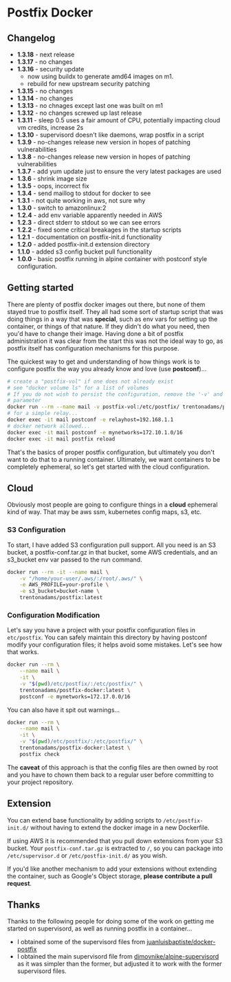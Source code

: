 # Postfix Docker

## Changelog

- **1.3.18** - next release
- **1.3.17** - no changes
- **1.3.16** - security update
  - now using buildx to generate amd64 images on m1.
  - rebuild for new upstream security patching
- **1.3.15** - no changes
- **1.3.14** - no changes
- **1.3.13** - no chnages except last one was built on m1
- **1.3.12** - no changes screwed up last release 
- **1.3.11** - sleep 0.5 uses a fair amount of CPU, potentially impacting cloud vm credits, increase 2s 
- **1.3.10** - supervisord doesn't like daemons, wrap postfix in a script 
- **1.3.9** - no-changes release new version in hopes of patching vulnerabilities
- **1.3.8** - no-changes release new version in hopes of patching vulnerabilities
- **1.3.7** - add yum update just to ensure the very latest packages are used
- **1.3.6** - shrink image size
- **1.3.5** - oops, incorrect fix 
- **1.3.4** - send maillog to stdout for docker to see
- **1.3.1** - not quite working in aws, not sure why
- **1.3.0** - switch to amazonlinux:2
- **1.2.4** - add env variable apparently needed in AWS
- **1.2.3** - direct stderr to stdout so we can see errors
- **1.2.2** - fixed some critical breakages in the startup scripts
- **1.2.1** - documentation on postfix-init.d functionality
- **1.2.0** - added postfix-init.d extension directory
- **1.1.0** - added s3 config bucket pull functionality
- **1.0.0** - basic postfix running in alpine container with postconf style configuration.

## Getting started

There are plenty of postfix docker images out there, but none of them
stayed true to postfix itself. They all had some sort of
startup script that was doing things in a way that was **special**, such as
env vars for setting up the container, or things of that nature. If they
didn't do what you need, then you'd have to change their image. Having
done a bit of postfix administration it was clear from the start this was
not the ideal way to go, as postfix itself has configuration mechanisms for
this purpose.

The quickest way to get and understanding of how things work is to configure postfix the way you already know and love (use **postconf**)...

```bash
# create a "postfix-vol" if one does not already exist
# see "docker volume ls" for a list of volumes
# If you do not wish to persist the configuration, remove the '-v' and it's
# parameter
docker run --rm --name mail -v postfix-vol:/etc/postfix/ trentonadams/postfix-docker:latest
# for a simple relay...
docker exec -it mail postconf -e relayhost=192.168.1.1
# docker network allowed...
docker exec -it mail postconf -e mynetworks=172.10.1.0/16
docker exec -it mail postfix reload
```

That's the basics of proper postfix configuration, but ultimately you don't want to do that to a running container. Ultimately, we want containers to be completely ephemeral, so let's get started with the cloud configuration.

## Cloud

Obviously most people are going to configure things in a **cloud**
ephemeral kind of way. That may be aws ssm, kubernetes config maps, s3, etc.

### S3 Configuration

To start, I have added S3 configuration pull support. All you need is an S3 bucket, a postfix-conf.tar.gz in that bucket, some AWS credentials, and an s3_bucket env var passed to the run command.

```bash
docker run --rm -it --name mail \
    -v "/home/your-user/.aws/:/root/.aws/" \
    -e AWS_PROFILE=your-profile \
    -e s3_bucket=bucket-name \
    trentonadams/postfix:latest
```

### Configuration Modification

Let's say you have a project with your postfix configuration files in `etc/postfix`. You can safely maintain this directory by having postconf modify your configuration files; it helps avoid some mistakes. Let's see how that works.

```bash
docker run --rm \
    --name mail \
    -it \
    -v "$(pwd)/etc/postfix/:/etc/postfix/" \
    trentonadams/postfix-docker:latest \
    postconf -e mynetworks=172.17.0.0/16
```

You can also have it spit out warnings...

```bash
docker run --rm \
    --name mail \
    -it \
    -v "$(pwd)/etc/postfix/:/etc/postfix/" \
    trentonadams/postfix-docker:latest \
    postfix check
```

The **caveat** of this approach is that the config files are then owned by root and you have to chown them back to a regular user before committing to your project repository.

## Extension

You can extend base functionality by adding scripts to `/etc/postfix-init.d/` without having to extend the docker image in a new Dockerfile.

If using AWS it is recommended that you pull down extensions from your S3 bucket. Your `postfix-conf.tar.gz` is extracted to `/`, so you can package into `/etc/supervisor.d` or `/etc/postfix-init.d/` as you wish.

If you'd like another mechanism to add your extensions without extending the container, such as Google's Object storage, **please contribute a pull request**.

## Thanks

Thanks to the following people for doing some of the work on getting me
started on supervisord, as well as running postfix in a container...

- I obtained some of the supervisord files from
  [juanluisbaptiste/docker-postfix](https://github.com/juanluisbaptiste/docker-postfix)
- I obtained the main supervisord file from
  [dimovnike/alpine-supervisord](https://github.com/dimovnike/alpine-supervisord/blob/master/supervisord.conf) as it was simpler than the former, but adjusted it to work with the former supervisord files.
